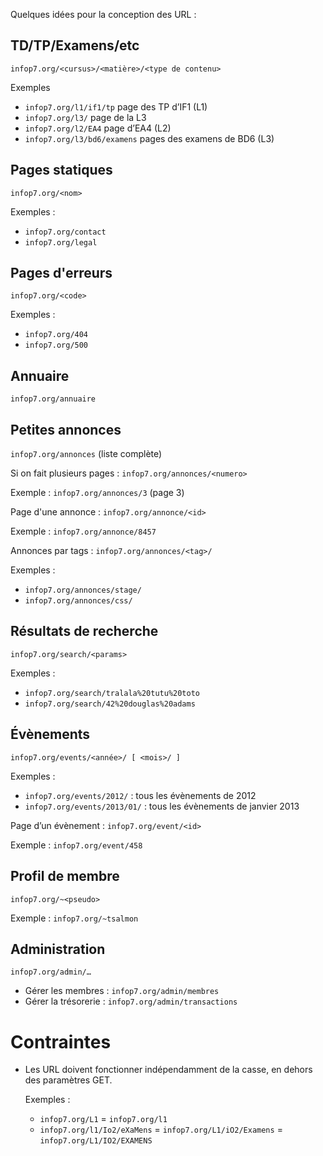 Quelques idées pour la conception des URL :


TD/TP/Examens/etc
-----------------

`infop7.org/<cursus>/<matière>/<type de contenu>`

Exemples 


- `infop7.org/l1/if1/tp` 
 page des TP d’IF1 (L1)
- `infop7.org/l3/` 
 page de la L3
- `infop7.org/l2/EA4` 
 page d’EA4 (L2)
- `infop7.org/l3/bd6/examens` 
 pages des examens de BD6 (L3)

Pages statiques
---------------

`infop7.org/<nom>`

Exemples :
- `infop7.org/contact`
- `infop7.org/legal`

Pages d'erreurs 
---------------

`infop7.org/<code>`

Exemples :
- `infop7.org/404`
- `infop7.org/500`

Annuaire 
--------

`infop7.org/annuaire`

Petites annonces 
----------------

`infop7.org/annonces` (liste complète)

Si on fait plusieurs pages : `infop7.org/annonces/<numero>`

Exemple : `infop7.org/annonces/3` (page 3)

Page d'une annonce : `infop7.org/annonce/<id>`

Exemple : `infop7.org/annonce/8457`

Annonces par tags : `infop7.org/annonces/<tag>/`

Exemples :
- `infop7.org/annonces/stage/`
- `infop7.org/annonces/css/`

Résultats de recherche 
----------------------

`infop7.org/search/<params>`

Exemples :
- `infop7.org/search/tralala%20tutu%20toto`
- `infop7.org/search/42%20douglas%20adams`

Évènements 
----------

`infop7.org/events/<année>/ [ <mois>/ ]`

Exemples :
- `infop7.org/events/2012/` : tous les évènements de 2012
- `infop7.org/events/2013/01/` : tous les évènements de janvier 2013

Page d’un évènement : `infop7.org/event/<id>`

Exemple : `infop7.org/event/458`

Profil de membre 
----------------

`infop7.org/~<pseudo>`

Exemple : `infop7.org/~tsalmon`

Administration 
--------------

`infop7.org/admin/…`

- Gérer les membres : `infop7.org/admin/membres`
- Gérer la trésorerie : `infop7.org/admin/transactions`


Contraintes
===========

- Les URL doivent fonctionner indépendamment de la casse, en dehors des
  paramètres GET.
  
  Exemples :

    * `infop7.org/L1` = `infop7.org/l1`
    * `infop7.org/l1/Io2/eXaMens` = `infop7.org/L1/iO2/Examens` = `infop7.org/L1/IO2/EXAMENS`

